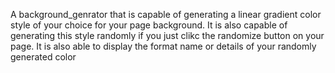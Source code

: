 A background_genrator that is capable of generating a linear gradient color style of your choice 
for your page background.
It is also capable of generating this style randomly if you just clikc the randomize button on your page.
It is also able to display the format name or details of your randomly generated color
